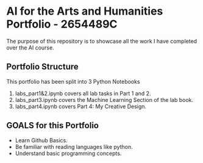 # AI for the Arts and Humanities Portfolio - 2654489C
The purpose of this repository is to showcase all the work I have completed over the AI course.

## Portfolio Structure
This portfolio has been split into 3 Python Notebooks
1. labs_part1&2.ipynb covers all lab tasks in Part 1 and 2.
2. labs_part3.ipynb covers the Machine Learning Section of the lab book.
3. labs_part4.ipynb covers Part 4: My Creative Design.

## GOALS for this Portfolio
- Learn Github Basics.
- Be familiar with reading languages like python.
- Understand basic programming concepts.


